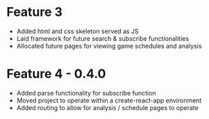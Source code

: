# Feature 3
* Added html and css skeleton served as JS
* Laid framework for future search & subscribe functionalities
* Allocated future pages for viewing game schedules and analysis

# Feature 4 - 0.4.0
* Added parse functionality for subscribe function
* Moved project to operate within a create-react-app environment
* Added routing to allow for analysis / schedule pages to operate